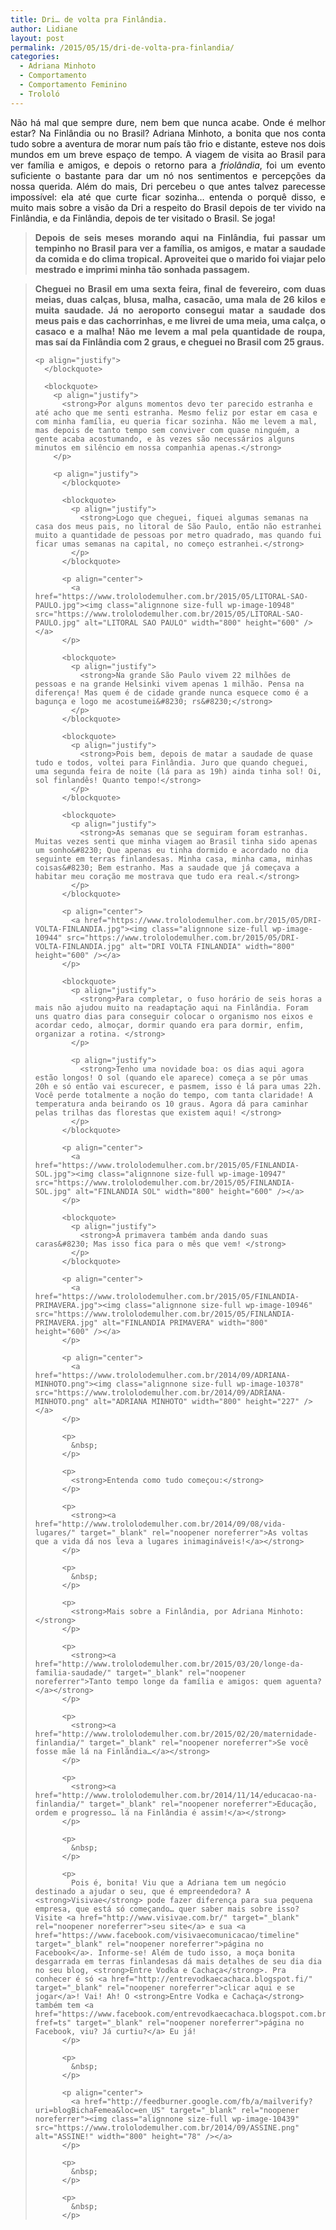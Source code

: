 ```yaml
---
title: Dri… de volta pra Finlândia.
author: Lidiane
layout: post
permalink: /2015/05/15/dri-de-volta-pra-finlandia/
categories:
  - Adriana Minhoto
  - Comportamento
  - Comportamento Feminino
  - Trololó
---
```

<p align="justify">
  Não há mal que sempre dure, nem bem que nunca acabe. Onde é melhor estar? Na Finlândia ou no Brasil? Adriana Minhoto, a bonita que nos conta tudo sobre a aventura de morar num país tão frio e distante, esteve nos dois mundos em um breve espaço de tempo. A viagem de visita ao Brasil para ver família e amigos, e depois o retorno para a <em>friolândia</em>, foi um evento suficiente o bastante para dar um nó nos sentimentos e percepções da nossa querida. Além do mais, Dri percebeu o que antes talvez parecesse impossível: ela até que curte ficar sozinha… entenda o porquê disso, e muito mais sobre a visão da Dri a respeito do Brasil depois de ter vivido na Finlândia, e da Finlândia, depois de ter visitado o Brasil. Se joga!
</p>

> <p align="justify">
>   <strong>Depois de seis meses morando aqui na Finlândia, fui passar um tempinho no Brasil para ver a família, os amigos, e matar a saudade da comida e do clima tropical. Aproveitei que o marido foi viajar pelo mestrado e imprimi minha tão sonhada passagem.</strong>
> </p>
> 
> <p align="justify">
>   </blockquote> 
>   
>   <blockquote>
>     <p align="justify">
>       <strong>Cheguei no Brasil em uma sexta feira, final de fevereiro, com duas meias, duas calças, blusa, malha, casacão, uma mala de 26 kilos e muita saudade. Já no aeroporto consegui matar a saudade dos meus pais e das cachorrinhas, e me livrei de uma meia, uma calça, o casaco e a malha! Não me levem a mal pela quantidade de roupa, mas saí da Finlândia com 2 graus, e cheguei no Brasil com 25 graus.</strong>
>     </p>
>     
>     <p align="justify">
>       </blockquote> 
>       
>       <blockquote>
>         <p align="justify">
>           <strong>Por alguns momentos devo ter parecido estranha e até acho que me senti estranha. Mesmo feliz por estar em casa e com minha família, eu queria ficar sozinha. Não me levem a mal, mas depois de tanto tempo sem conviver com quase ninguém, a gente acaba acostumando, e às vezes são necessários alguns minutos em silêncio em nossa companhia apenas.</strong>
>         </p>
>         
>         <p align="justify">
>           </blockquote> 
>           
>           <blockquote>
>             <p align="justify">
>               <strong>Logo que cheguei, fiquei algumas semanas na casa dos meus pais, no litoral de São Paulo, então não estranhei muito a quantidade de pessoas por metro quadrado, mas quando fui ficar umas semanas na capital, no começo estranhei.</strong>
>             </p>
>           </blockquote>
>           
>           <p align="center">
>             <a href="https://www.trololodemulher.com.br/2015/05/LITORAL-SAO-PAULO.jpg"><img class="alignnone size-full wp-image-10948" src="https://www.trololodemulher.com.br/2015/05/LITORAL-SAO-PAULO.jpg" alt="LITORAL SAO PAULO" width="800" height="600" /></a>
>           </p>
>           
>           <blockquote>
>             <p align="justify">
>               <strong>Na grande São Paulo vivem 22 milhões de pessoas e na grande Helsinki vivem apenas 1 milhão. Pensa na diferença! Mas quem é de cidade grande nunca esquece como é a bagunça e logo me acostumei&#8230; rs&#8230;</strong>
>             </p>
>           </blockquote>
>           
>           <blockquote>
>             <p align="justify">
>               <strong>Pois bem, depois de matar a saudade de quase tudo e todos, voltei para Finlândia. Juro que quando cheguei, uma segunda feira de noite (lá para as 19h) ainda tinha sol! Oi, sol finlandês! Quanto tempo!</strong>
>             </p>
>           </blockquote>
>           
>           <blockquote>
>             <p align="justify">
>               <strong>As semanas que se seguiram foram estranhas. Muitas vezes senti que minha viagem ao Brasil tinha sido apenas um sonho&#8230; Que apenas eu tinha dormido e acordado no dia seguinte em terras finlandesas. Minha casa, minha cama, minhas coisas&#8230; Bem estranho. Mas a saudade que já começava a habitar meu coração me mostrava que tudo era real.</strong>
>             </p>
>           </blockquote>
>           
>           <p align="center">
>             <a href="https://www.trololodemulher.com.br/2015/05/DRI-VOLTA-FINLANDIA.jpg"><img class="alignnone size-full wp-image-10944" src="https://www.trololodemulher.com.br/2015/05/DRI-VOLTA-FINLANDIA.jpg" alt="DRI VOLTA FINLANDIA" width="800" height="600" /></a>
>           </p>
>           
>           <blockquote>
>             <p align="justify">
>               <strong>Para completar, o fuso horário de seis horas a mais não ajudou muito na readaptação aqui na Finlândia. Foram uns quatro dias para conseguir colocar o organismo nos eixos e acordar cedo, almoçar, dormir quando era para dormir, enfim, organizar a rotina. </strong>
>             </p>
>             
>             <p align="justify">
>               <strong>Tenho uma novidade boa: os dias aqui agora estão longos! O sol (quando ele aparece) começa a se pôr umas 20h e só então vai escurecer, e pasmem, isso é lá para umas 22h. Você perde totalmente a noção do tempo, com tanta claridade! A temperatura anda beirando os 10 graus. Agora dá para caminhar pelas trilhas das florestas que existem aqui! </strong>
>             </p>
>           </blockquote>
>           
>           <p align="center">
>             <a href="https://www.trololodemulher.com.br/2015/05/FINLANDIA-SOL.jpg"><img class="alignnone size-full wp-image-10947" src="https://www.trololodemulher.com.br/2015/05/FINLANDIA-SOL.jpg" alt="FINLANDIA SOL" width="800" height="600" /></a>
>           </p>
>           
>           <blockquote>
>             <p align="justify">
>               <strong>A primavera também anda dando suas caras&#8230; Mas isso fica para o mês que vem! </strong>
>             </p>
>           </blockquote>
>           
>           <p align="center">
>             <a href="https://www.trololodemulher.com.br/2015/05/FINLANDIA-PRIMAVERA.jpg"><img class="alignnone size-full wp-image-10946" src="https://www.trololodemulher.com.br/2015/05/FINLANDIA-PRIMAVERA.jpg" alt="FINLANDIA PRIMAVERA" width="800" height="600" /></a>
>           </p>
>           
>           <p align="center">
>             <a href="https://www.trololodemulher.com.br/2014/09/ADRIANA-MINHOTO.png"><img class="alignnone size-full wp-image-10378" src="https://www.trololodemulher.com.br/2014/09/ADRIANA-MINHOTO.png" alt="ADRIANA MINHOTO" width="800" height="227" /></a>
>           </p>
>           
>           <p>
>             &nbsp;
>           </p>
>           
>           <p>
>             <strong>Entenda como tudo começou:</strong>
>           </p>
>           
>           <p>
>             <strong><a href="http://www.trololodemulher.com.br/2014/09/08/vida-lugares/" target="_blank" rel="noopener noreferrer">As voltas que a vida dá nos leva a lugares inimagináveis!</a></strong>
>           </p>
>           
>           <p>
>             &nbsp;
>           </p>
>           
>           <p>
>             <strong>Mais sobre a Finlândia, por Adriana Minhoto:</strong>
>           </p>
>           
>           <p>
>             <strong><a href="http://www.trololodemulher.com.br/2015/03/20/longe-da-familia-saudade/" target="_blank" rel="noopener noreferrer">Tanto tempo longe da família e amigos: quem aguenta?</a></strong>
>           </p>
>           
>           <p>
>             <strong><a href="http://www.trololodemulher.com.br/2015/02/20/maternidade-finlandia/" target="_blank" rel="noopener noreferrer">Se você fosse mãe lá na Finlândia…</a></strong>
>           </p>
>           
>           <p>
>             <strong><a href="http://www.trololodemulher.com.br/2014/11/14/educacao-na-finlandia/" target="_blank" rel="noopener noreferrer">Educação, ordem e progresso… lá na Finlândia é assim!</a></strong>
>           </p>
>           
>           <p>
>             &nbsp;
>           </p>
>           
>           <p>
>             Pois é, bonita! Viu que a Adriana tem um negócio destinado a ajudar o seu, que é empreendedora? A <strong>Visivae</strong> pode fazer diferença para sua pequena empresa, que está só começando… quer saber mais sobre isso? Visite <a href="http://www.visivae.com.br/" target="_blank" rel="noopener noreferrer">seu site</a> e sua <a href="https://www.facebook.com/visivaecomunicacao/timeline" target="_blank" rel="noopener noreferrer">página no Facebook</a>. Informe-se! Além de tudo isso, a moça bonita desgarrada em terras finlandesas dá mais detalhes de seu dia dia no seu blog, <strong>Entre Vodka e Cachaça</strong>. Pra conhecer é só <a href="http://entrevodkaecachaca.blogspot.fi/" target="_blank" rel="noopener noreferrer">clicar aqui e se jogar</a>! Vai! Ah! O <strong>Entre Vodka e Cachaça</strong> também tem <a href="https://www.facebook.com/entrevodkaecachaca.blogspot.com.br?fref=ts" target="_blank" rel="noopener noreferrer">página no Facebook, viu? Já curtiu?</a> Eu já!
>           </p>
>           
>           <p>
>             &nbsp;
>           </p>
>           
>           <p align="center">
>             <a href="http://feedburner.google.com/fb/a/mailverify?uri=blogBichaFemea&loc=en_US" target="_blank" rel="noopener noreferrer"><img class="alignnone size-full wp-image-10439" src="https://www.trololodemulher.com.br/2014/09/ASSINE.png" alt="ASSINE!" width="800" height="78" /></a>
>           </p>
>           
>           <p>
>             &nbsp;
>           </p>
>           
>           <p>
>             &nbsp;
>           </p>